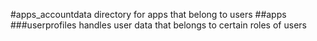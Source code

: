 #apps_accountdata
directory for apps that belong to users
##apps
###userprofiles
handles user data that belongs to certain roles of users 


 
 
 

